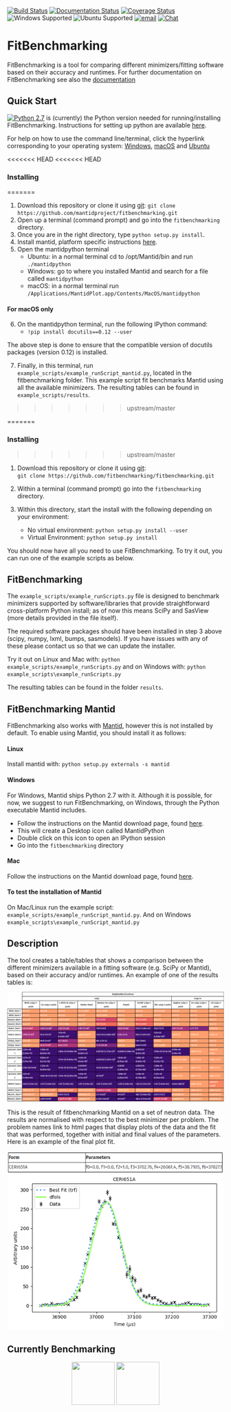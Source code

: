 [![Build Status](https://img.shields.io/travis/fitbenchmarking/fitbenchmarking.svg?style=flat-square)](https://travis-ci.org/fitbenchmarking/fitbenchmarking)
[![Documentation Status](https://readthedocs.org/projects/fitbenchmarking/badge/?version=latest)](https://fitbenchmarking.readthedocs.io/en/latest/?badge=latest)
[![Coverage Status](https://img.shields.io/coveralls/github/fitbenchmarking/fitbenchmarking.svg?style=flat-square)](https://coveralls.io/github/fitbenchmarking/fitbenchmarking)
![Windows Supported](https://img.shields.io/badge/win10-support-blue.svg?style=flat-square&logo=windows)
![Ubuntu Supported](https://img.shields.io/badge/16.04-support-orange.svg?style=flat-square&logo=ubuntu)
[![email](https://img.shields.io/badge/gmail-fitbenchmarking.supp-red.svg?style=flat-square&logo=gmail)](mailto:fitbenchmarking.supp@gmail.com)
[![Chat](https://img.shields.io/badge/chat-CompareFitMinimizers-lightgrey.svg?style=flat-square&logo=slack)](https://slack.com/)
# FitBenchmarking
FitBenchmarking is a tool for comparing different minimizers/fitting software based on their accuracy and runtimes. For further documentation on FitBenchmarking see also the [documentation](fitbenchmarking.readthedocs.io)



## Quick Start
[![Python 2.7](https://img.shields.io/badge/python-2.7-blue.svg)](https://www.python.org/downloads/release/python-2715/) is (currently) the Python version needed for running/installing FitBenchmarking. Instructions for setting up python are available [here](https://github.com/mantidproject/fitbenchmarking/wiki/Setting-up-Python).

For help on how to use the command line/terminal, click the hyperlink corresponding to your operating system: 
[Windows](https://red-dot-geek.com/basic-windows-command-prompt-commands/),
[macOS](http://newsourcemedia.com/blog/basic-terminal-commands/) and
[Ubuntu](https://hackingpress.com/basic-linux-commands/)

<<<<<<< HEAD
<<<<<<< HEAD
### Installing
=======
1. Download this repository or clone it using [git](https://git-scm.com/):
`git clone https://github.com/mantidproject/fitbenchmarking.git`
2. Open up a terminal (command prompt) and go into the `fitbenchmarking` directory.
3. Once you are in the right directory, type `python setup.py install`.
4. Install mantid, platform specific instructions [here](https://github.com/mantidproject/fitbenchmarking/wiki/Installing-Mantid).
5. Open the mantidpython terminal
    * Ubuntu: in a normal terminal cd to /opt/Mantid/bin and run `./mantidpython`
    * Windows: go to where you installed Mantid and search for a file called `mantidpython`
    * macOS: in a normal terminal run `/Applications/MantidPlot.app/Contents/MacOS/mantidpython`
#### For macOS only ####
6. On the mantidpython terminal, run the following IPython command:
    - `!pip install docutils==0.12 --user`

The above step is done to ensure that the compatible version of docutils packages (version 0.12) is installed. 

7. Finally, in this terminal, run `example_scripts/example_runScript_mantid.py`, located in the fitbenchmarking folder. This example script fit benchmarks Mantid using all the available minimizers. The resulting tables can be found in `example_scripts/results`.
>>>>>>> upstream/master

=======
### Installing
>>>>>>> upstream/master
1. Download this repository or clone it using [git](https://git-scm.com/): \
    `git clone https://github.com/fitbenchmarking/fitbenchmarking.git`
2. Within a terminal (command prompt) go into the `fitbenchmarking` directory.
3. Within this directory, start the install with the following depending on your environment:
   
   -  No virtual environment: `python setup.py install --user`
   -  Virtual Environment: `python setup.py install`

You should now have all you need to use FitBenchmarking.
To try it out, you can run one of the example scripts as below.

## FitBenchmarking
The `example_scripts/example_runScripts.py` file is designed to benchmark minimizers supported by software/libraries that provide straightforward cross-platform Python install; as of now this means SciPy and SasView (more details provided in the file itself).

The required software packages should have been installed in step 3 above (scipy, numpy, lxml, bumps, sasmodels).
If you have issues with any of these please contact us so that we can update the installer.

Try it out on Linux and Mac with: `python example_scripts/example_runScripts.py` and on Windows with: `python example_scripts\example_runScripts.py`

The resulting tables can be found in the folder `results`.

## FitBenchmarking Mantid
FitBenchmarking also works with [Mantid](https://www.mantidproject.org/Main_Page), however this is not installed by default.
To enable using Mantid, you should install it as follows:

#### Linux ####
Install mantid with:
    `python setup.py externals -s mantid`
#### Windows ####
For Windows, Mantid ships Python 2.7 with it. Although it is possible,
for now, we suggest to run FitBenchmarking, on Windows, through the
Python executable Mantid includes.
* Follow the instructions on the Mantid download page, found [here](https://download.mantidproject.org).
* This will create a Desktop icon called MantidPython
* Double click on this icon to open an IPython session
* Go into the `fitbenchmarking` directory
#### Mac ####
Follow the instructions on the Mantid download page, found [here](https://download.mantidproject.org).
#### To test the installation of Mantid ####
On Mac/Linux run the example script: `example_scripts/example_runScript_mantid.py`.
And on Windows `example_scripts\example_runScript_mantid.py`

## Description
The tool creates a table/tables that shows a comparison between the different minimizers available in a fitting software (e.g. SciPy or Mantid), based on their accuracy and/or runtimes.
An example of one of the results tables is:

![Example Table](docs/images/example_table.png)

This is the result of fitbenchmarking Mantid on a set of neutron data.
The results are normalised with respect to the best minimizer per problem.
The problem names link to html pages that display plots of the data and the fit that was performed, together with initial and final values of the parameters.
Here is an example of the final plot fit.

![Example Plot](docs/images/example_plot.png)

## Currently Benchmarking
<div style="text-align: center">
<a href="http://www.mantidproject.org/Main_Page">
<img width="100" height="100" src="https://avatars0.githubusercontent.com/u/671496?s=400&v=4"></a>
<a href="https://www.scipy.org/">
<img width="100" height="100" src="http://gracca.github.io/images/python-scipy.png">
</a>
</div>
